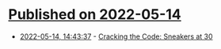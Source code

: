 # [Published on 2022-05-14](index.md)

* [2022-05-14, 14:43:37](https://news.ycombinator.com/item?id=31378418) - [‎Cracking the Code: Sneakers at 30](https://letterboxd.com/journal/cracking-the-code-sneakers/)
